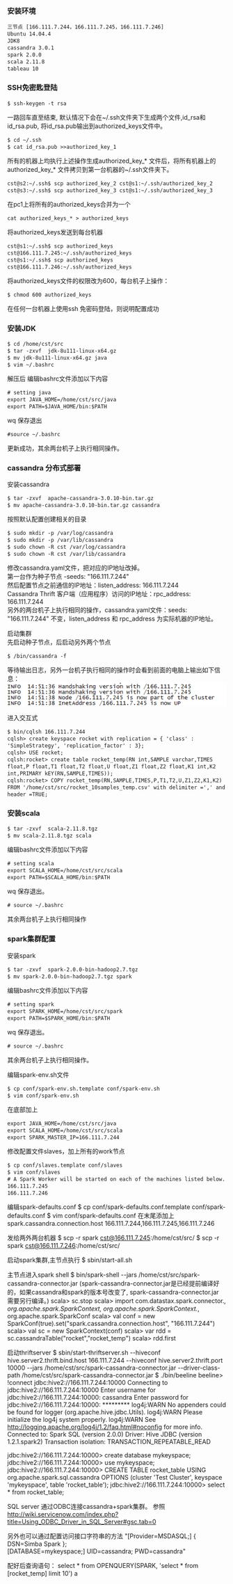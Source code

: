 ### 安装环境
    三节点 [166.111.7.244，166.111.7.245，166.111.7.246]
    Ubuntu 14.04.4
    JDK8
    cassandra 3.0.1 
    spark 2.0.0
    scala 2.11.8
    tableau 10

### SSH免密匙登陆
    $ ssh-keygen -t rsa  

一路回车直至结束, 默认情况下会在~/.ssh文件夹下生成两个文件,id_rsa和id_rsa.pub, 将id_rsa.pub输出到authorized_keys文件中。  
 
    $ cd ~/.ssh  
    $ cat id_rsa.pub >>authorized_key_1  

所有的机器上均执行上述操作生成authorized_key_* 文件后，将所有机器上的authorized_key_* 文件拷贝到第一台机器的~/.ssh文件夹下。  

    cst@s2:~/.ssh$ scp authorized_key_2 cst@s1:~/.ssh/authorized_key_2  
    cst@s3:~/.ssh$ scp authorized_key_3 cst@s1:~/.ssh/authorized_key_3  

在pc1上将所有的authorized_keys合并为一个  

    cat authorized_keys_* > authorized_keys  

将authorized_keys发送到每台机器  

    cst@s1:~/.ssh$ scp authorized_keys cst@166.111.7.245:~/.ssh/authorized_keys  
    cst@s1:~/.ssh$ scp authorized_keys cst@166.111.7.246:~/.ssh/authorized_keys

将authorized_keys文件的权限改为600，每台机子上操作：  

    $ chmod 600 authorized_keys  

在任何一台机器上使用ssh 免密码登陆，则说明配置成功  

### 安装JDK

    $ cd /home/cst/src  
    $ tar -zxvf  jdk-8u111-linux-x64.gz  
    $ mv jdk-8u111-linux-x64.gz java  
    $ vim ~/.bashrc  

解压后 编辑bashrc文件添加以下内容

    # setting java
    export JAVA_HOME=/home/cst/src/java
    export PATH=$JAVA_HOME/bin:$PATH

wq 保存退出  

    #source ~/.bashrc  
 
更新成功，其余两台机子上执行相同操作。

### cassandra 分布式部署
安装cassandra  

    $ tar -zxvf  apache-cassandra-3.0.10-bin.tar.gz  
    $ mv apache-cassandra-3.0.10-bin.tar.gz cassandra  
 
按照默认配置创建相关的目录  

    $ sudo mkdir -p /var/log/cassandra  
    $ sudo mkdir -p /var/lib/cassandra  
    $ sudo chown -R cst /var/log/cassandra  
    $ sudo chown -R cst /var/lib/cassandra  

修改cassandra.yaml文件，把对应的IP地址改掉。  
第一台作为种子节点 -seeds: "166.111.7.244"   
然后配置节点之前通信的IP地址：listen_address: 166.111.7.244  
Cassandra Thrift 客户端（应用程序）访问的IP地址：rpc_address: 166.111.7.244  
另外的两台机子上执行相同的操作，cassandra.yaml文件：seeds: "166.111.7.244" 不变，listen_address 和 rpc_address 为实际机器的IP地址。  

启动集群  
先启动种子节点，后启动另外两个节点  

    $ /bin/cassandra -f  

等待输出日志，另外一台机子执行相同的操作时会看到前面的电脑上输出如下信息：
![cassandra log](https://github.com/Fengpiao/solder-paste-inspection/blob/master/images/log.png)

进入交互式  

    $ bin/cqlsh 166.111.7.244  
    cqlsh> create keyspace rocket with replication = { 'class' : 'SimpleStrategy', 'replication_factor' : 3};  
    cqlsh> USE rocket;  
    cqlsh:rocket> create table rocket_temp(RN int,SAMPLE varchar,TIMES float,P float,T1 float,T2 float,U float,Z1 float,Z2 float,K1 int,K2 int,PRIMARY kEY(RN,SAMPLE,TIMES));  
    cqlsh:rocket> COPY rocket_temp(RN,SAMPLE,TIMES,P,T1,T2,U,Z1,Z2,K1,K2) FROM '/home/cst/src/rocket_10samples_temp.csv' with delimiter =',' and header =TRUE;  

### 安装scala

    $ tar -zxvf  scala-2.11.8.tgz  
    $ mv scala-2.11.8.tgz scala  
    
编辑bashrc文件添加以下内容  

    # setting scala  
    export SCALA_HOME=/home/cst/src/scala  
    export PATH=$SCALA_HOME/bin:$PATH  
    
wq 保存退出。  

    # source ~/.bashrc  
 
其余两台机子上执行相同操作

### spark集群配置  
安装spark  

    $ tar -zxvf  spark-2.0.0-bin-hadoop2.7.tgz  
    $ mv spark-2.0.0-bin-hadoop2.7.tgz spark  

编辑bashrc文件添加以下内容  

    # setting spark  
    export SPARK_HOME=/home/cst/src/spark  
    export PATH=$SPARK_HOME/bin:$PATH  
    
wq 保存退出。  

    # source ~/.bashrc  
 
其余两台机子上执行相同操作。  

编辑spark-env.sh文件  

    $ cp conf/spark-env.sh.template conf/spark-env.sh  
    $ vim conf/spark-env.sh  

在底部加上  

    export JAVA_HOME=/home/cst/src/java  
    export SCALA_HOME=/home/cst/src/scala  
    export SPARK_MASTER_IP=166.111.7.244  

修改配置文件slaves，加上所有的work节点  

    $ cp conf/slaves.template conf/slaves  
    $ vim conf/slaves  
    # A Spark Worker will be started on each of the machines listed below.
    166.111.7.245  
    166.111.7.246  

编辑spark-defaults.conf
$ cp conf/spark-defaults.conf.template conf/spark-defaults.conf
$ vim conf/spark-defaults.conf
在末尾添加上
spark.cassandra.connection.host    166.111.7.244,166.111.7.245,166.111.7.246

发给两外两台机器
$ scp -r spark cst@166.111.7.245:/home/cst/src/
$ scp -r spark cst@166.111.7.246:/home/cst/src/

启动spark集群,主节点执行
$ sbin/start-all.sh

主节点进入spark shell
$ bin/spark-shell --jars /home/cst/src/spark-cassandra-connector.jar
(spark-cassandra-connector.jar是已经提前编译好的，如果cassandra和spark的版本号改变了, spark-cassandra-connector.jar 需要另行编译。)
scala> sc.stop
scala> import com.datastax.spark.connector._, org.apache.spark.SparkContext, org.apache.spark.SparkContext._, org.apache.spark.SparkConf
scala> val conf = new SparkConf(true).set("spark.cassandra.connection.host", "166.111.7.244")
scala> val sc = new SparkContext(conf)
scala> var rdd = sc.cassandraTable("rocket","rocket_temp")
scala> rdd.first

启动thriftserver
$ sbin/start-thriftserver.sh --hiveconf hive.server2.thrift.bind.host 166.111.7.244 --hiveconf hive.server2.thrift.port 10000 --jars /home/cst/src/spark-cassandra-connector.jar --driver-class-path /home/cst/src/spark-cassandra-connector.jar
$ ./bin/beeline
beeline> !connect jdbc:hive2://166.111.7.244:10000
Connecting to jdbc:hive2://166.111.7.244:10000
Enter username for jdbc:hive2://166.111.7.244:10000: cassandra
Enter password for jdbc:hive2://166.111.7.244:10000: *********
log4j:WARN No appenders could be found for logger (org.apache.hive.jdbc.Utils).
log4j:WARN Please initialize the log4j system properly.
log4j:WARN See http://logging.apache.org/log4j/1.2/faq.html#noconfig for more info.
Connected to: Spark SQL (version 2.0.0)
Driver: Hive JDBC (version 1.2.1.spark2)
Transaction isolation: TRANSACTION_REPEATABLE_READ

jdbc:hive2://166.111.7.244:10000> create database mykeyspace;
jdbc:hive2://166.111.7.244:10000> use mykeyspace;
jdbc:hive2://166.111.7.244:10000> CREATE TABLE rocket_table USING org.apache.spark.sql.cassandra OPTIONS (cluster 'Test Cluster', keyspace 'mykeyspace', table 'rocket_table');
jdbc:hive2://166.111.7.244:10000> select * from rocket_table;


SQL server 通过ODBC连接cassandra+spark集群。
参照 http://wiki.servicenow.com/index.php?title=Using_ODBC_Driver_in_SQL_Server#gsc.tab=0

另外也可以通过配置访问接口字符串的方法
"[Provider=MSDASQL;] { DSN=Simba Spark };  
[DATABASE=mykeyspace;] UID=cassandra; PWD=cassandra"

配好后查询语句：
select * from OPENQUERY(SPARK, 'select * from [rocket_temp] limit 10') a

